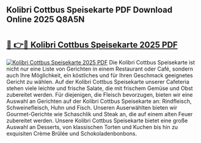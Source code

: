 ## Kolibri Cottbus Speisekarte PDF Download Online 2025 Q8A5N

# <h2><a href="http://gc5yrs.nevu.top/?p=Kolibri+Cottbus+Speisekarte">🔗 👉🔴 Kolibri Cottbus Speisekarte 2025 PDF</a></h2>

[![Kolibri Cottbus Speisekarte 2025 PDF](https://i.imgur.com/dBaPXMq.png)](http://gc5yrs.nevu.top/?p=Kolibri+Cottbus+Speisekarte)
Die Kolibri Cottbus Speisekarte ist nicht nur eine Liste von Gerichten in einem Restaurant oder Café, sondern auch Ihre Möglichkeit, ein köstliches und für Ihren Geschmack geeignetes Gericht zu wählen. Auf der Kolibri Cottbus Speisekarte unserer Cafeteria stehen viele leichte und frische Salate, die mit frischem Gemüse und Obst zubereitet werden. Für diejenigen, die Fleisch bevorzugen, bieten wir eine Auswahl an Gerichten auf der Kolibri Cottbus Speisekarte an: Rindfleisch, Schweinefleisch, Huhn und Fisch. Unseren Auserwählten bieten wir Gourmet-Gerichte wie Schaschlik und Steak an, die auf einem alten Feuer zubereitet werden. Unsere Kolibri Cottbus Speisekarte bietet eine große Auswahl an Desserts, von klassischen Torten und Kuchen bis hin zu exquisiten Crème Brûlée und Schokoladenbonbons.
